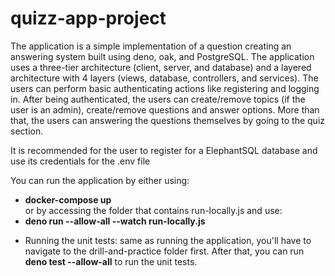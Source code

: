 # quizz-app-project

The application is a simple implementation of a question creating an answering system built using deno, oak, and PostgreSQL. The application uses a three-tier architecture (client, server, and database) and a layered architecture with 4 layers (views, database, controllers, and services). The users can perform basic authenticating actions like registering and logging in. After being authenticated, the users can create/remove topics (if the user is an admin), create/remove questions and answer options. More than that, the users can answering the questions themselves by going to the quiz section. 

It is recommended for the user to register for a ElephantSQL database and use its credentials for the .env file

You can run the application by either using:
- **docker-compose up** \
or by accessing the folder that contains run-locally.js and use:
- **deno run --allow-all --watch run-locally.js**

* Running the unit tests: same as running the application, you'll have to navigate to the drill-and-practice folder first. After that, you can run **deno test --allow-all** to run the unit tests.
